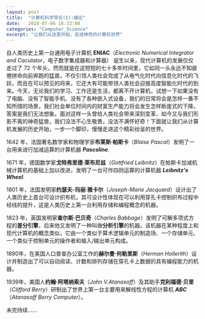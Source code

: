 ```yaml
---
layout: post
title:  "计算机科学导论(1):绪论"
date:   2018-07-06 16:33:00
categories: "Computer_Science"
excerpt: "让我们从这里开始，走进神奇的计算机世界"
---
```


<div class="post-style">

<p>自人类历史上第一台通用电子计算机 <strong>ENIAC</strong>（<em>Electronic Numerical Integrator and Caculator</em>，电子数字集成器和计算器） 诞生以来，现代计算机的发展仅仅走过了 72 个年头，然而就是在这短短的七十多年时间里，它如同一头永远不知疲倦拼命向前奔跑的猛兽，不仅引领人类社会完成了从电气化时代向信息化时代的飞跃，而且在可以预见的将来，它还大有可能带领人类社会迎接高度智能化时代的到来。今天，无论我们的学习、工作还是生活，都离不开计算机，试想一下如果没有了电脑、没有了智能手机、没有了各种嵌入式设备，我们的日常将会是怎样一番不知所措的场景，我们社会单位时间内的财富生产能力将会发生怎样断崖式的下降，答案是我们无法想象。面对这样一头曾给人类社会带来深刻变革、如今又与我们形影不离的神奇猛兽，我们没法不心生敬畏，没法不满怀好奇！下面就让我们从计算机发展的历史开始，一步一个脚印，慢慢走进这个精彩纷呈的世界。</p>

<p>1642 年，法国著名数学家和物理学家<strong>布莱斯·帕斯卡</strong>（<em>Blaise Pascal</em>）发明了一台用来进行加减运算的计算机器 <em><strong>Pascsline</strong></em>.</p>

<p>1671 年，德国数学家<strong>戈特弗里德·莱布尼兹</strong>（<em>Gottfried Leibnitz</em>）在帕斯卡加减机械计算机的基础上加以改进，发明了一台可作四则运算的计算机器 <em><strong>Leibnitz's Wheel</strong></em>.</p>

<p>1801 年，法国发明家<strong>约瑟夫-玛丽·雅卡尔</strong>（<em>Joseph-Marie Jacquard</em>）设计出了人类历史上首台可设计织布机，其可设计性体现在可以利用穿孔卡控制织布过程中经线的提升，这是人类历史上第一台利用存储和编程概念的机器。</p>

<p>1823 年，英国发明家<strong>查尔斯·巴贝奇</strong>（<em>Charles Babbage</em>）发明了可解多项式方程的<strong>差分引擎</strong>，后来他又发明了一种叫做<strong>分析引擎</strong>的机器。该机器在某种程度上和现代计算机的概念类似，它由一个类似于算术逻辑单元的制造场、一个存储单元、一个类似于控制单元的操作者和输入/输出单元构成。</p>

<p>1890年，在美国人口普查办公室工作的<strong>赫尔曼·何勒里斯</strong>（<em>Herman Hollerith</em>）设计并制造出了可以自动阅读、计数和排列存储在穿孔卡上数据的具有编程能力的机器。</p>

<p>1939年，美国人<strong>约翰·阿塔纳索夫</strong>（<em>John V.Atanasoff</em>）及其助手<strong>克利福德·贝里</strong>（<em>Clifford Berry</em>）研制出了世界上第一台主要用来解线性方程的计算机 <strong><em>ABC</em></strong>（<em>Atanasoff Berry Computer</em>）。</p>

<p>未完待续……</p>

</div>
